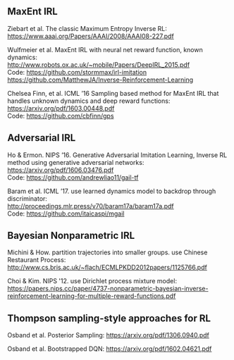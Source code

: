 
## MaxEnt IRL
Ziebart et al. The classic Maximum Entropy Inverse RL:<br />
https://www.aaai.org/Papers/AAAI/2008/AAAI08-227.pdf

Wulfmeier et al. MaxEnt IRL with neural net reward function, known dynamics:<br />
http://www.robots.ox.ac.uk/~mobile/Papers/DeepIRL_2015.pdf<br />
Code: https://github.com/stormmax/irl-imitation <br />
      https://github.com/MatthewJA/Inverse-Reinforcement-Learning

Chelsea Finn, et al. ICML ’16 Sampling based method for MaxEnt IRL that handles unknown dynamics and deep reward functions:<br />
https://arxiv.org/pdf/1603.00448.pdf <br />
Code: https://github.com/cbfinn/gps

## Adversarial IRL
Ho & Ermon. NIPS ’16. Generative Adversarial Imitation Learning, Inverse RL method using generative adversarial networks: <br />
https://arxiv.org/pdf/1606.03476.pdf <br />
Code: https://github.com/andrewliao11/gail-tf

Baram et al. ICML ’17. use learned dynamics model to backdrop through discriminator: <br />
http://proceedings.mlr.press/v70/baram17a/baram17a.pdf <br />
Code: https://github.com/itaicaspi/mgail

## Bayesian Nonparametric IRL
Michini & How. partition trajectories into smaller groups. use Chinese Restaurant Process: <br /> http://www.cs.bris.ac.uk/~flach/ECMLPKDD2012papers/1125766.pdf

Choi & Kim. NIPS '12. use Dirichlet process mixture model: <br />
https://papers.nips.cc/paper/4737-nonparametric-bayesian-inverse-reinforcement-learning-for-multiple-reward-functions.pdf

## Thompson sampling-style approaches for RL
Osband et al. Posterior Sampling:
https://arxiv.org/pdf/1306.0940.pdf

Osband et al. Bootstrapped DQN: 
https://arxiv.org/pdf/1602.04621.pdf
